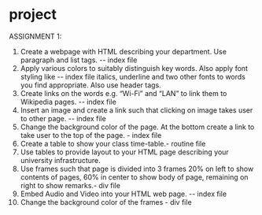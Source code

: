 # project
ASSIGNMENT 1: 
1. Create a webpage with HTML describing your department. Use paragraph and list tags. -- index file
2. Apply various colors to suitably distinguish key words. Also apply font styling like -- index file
italics, underline and two other fonts to words you find appropriate. Also use header tags.
3. Create links on the words e.g. “Wi-Fi” and “LAN” to link them to Wikipedia pages. -- index file
4. Insert an image and create a link such that clicking on image takes user to other page. -- index file
5. Change the background color of the page. At the bottom create a link to take user to the 
top of the page. - index file
6. Create a table to show your class time-table.- routine file
7. Use tables to provide layout to your HTML page describing your university 
infrastructure.
8. Use frames such that page is divided into 3 frames 20% on left to show contents of pages, 
60% in center to show body of page, remaining on right to show remarks.- div file
9. Embed Audio and Video into your HTML web page. -- index file
10. Change the background color of the frames - div file
